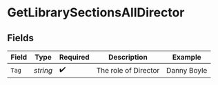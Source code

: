 # GetLibrarySectionsAllDirector


## Fields

| Field                | Type                 | Required             | Description          | Example              |
| -------------------- | -------------------- | -------------------- | -------------------- | -------------------- |
| `Tag`                | *string*             | :heavy_check_mark:   | The role of Director | Danny Boyle          |